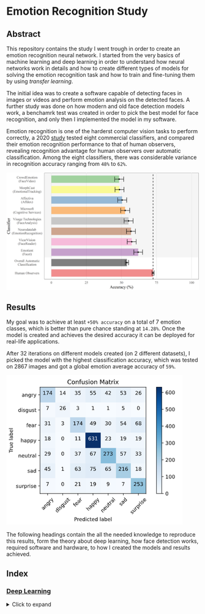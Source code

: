 # Emotion Recognition Study

## Abstract

This repository contains the study I went trough in order to create an emotion recognition neural network. I started from the very basics of machine learning and deep learning in order to understand how neural networks work in details and how to create different types of models for solving the emotion recognition task and how to train and fine-tuning them by using *transfer learning*.

The initial idea was to create a software capable of detecting faces in images or videos and perform emotion analysis on the detected faces. A further study was done on how modern and old face detection models work, a benchamrk test was created in order to pick the best model for face recognition, and only then I implemented the model in my software.

Emotion recognition is one of the harderst computer vision tasks to perform correctly, a 2020 [study](https://journals.plos.org/plosone/article?id=10.1371/journal.pone.0231968#:~:text=The%20human%20recognition%20accuracy%20of,from%2048%25%20to%2062%25.) tested eight commercial classifiers, and compared their emotion recognition performance to that of human observers, revealing recognition advantage for human observers over automatic classification. Among the eight classifiers, there was considerable variance in recognition accuracy ranging from `48%` to `62%`.

![alt text](https://github.com/Salah-Akil/emotion-recognition/blob/main/markdown/images/emotion_performance_study.png?raw=true)

## Results

My goal was to achieve at least `+50% accuracy` on a total of 7 emotion classes, which is better than pure chance standing at `14.28%`. Once the model is created and achieves the desired accuracy it can be deployed for real-life applications.

After 32 iterations on different models created (on 2 different datasets), I picked the model with the highest classification accuracy, which was tested on 2867 images and got a global emotion average accuracy of `59%`.

![alt text](https://github.com/Salah-Akil/emotion-recognition/blob/main/markdown/images/best_model_kaggle_v12_cmatrix.png?raw=true)

The following headings contain the all the needed knowledge to reproduce this results, form the theory about deep learning, how face detection works, required software and hardware, to how I created the models and results achieved.

## Index

### [Deep Learning](https://github.com/Salah-Akil/emotion-recognition/blob/main/markdown/deep_learning.md#deep-learning)

<details>
  <summary>Click to expand</summary>
  
  #### 1. [Introduction](https://github.com/Salah-Akil/emotion-recognition/blob/main/markdown/deep_learning.md#1-introduction)
  ##### 1.1 [What is Deep Learning](https://github.com/Salah-Akil/emotion-recognition/blob/main/markdown/deep_learning.md#11-what-is-deep-learning)
  #### [2. Artificial Neural Networks Architecture](https://github.com/Salah-Akil/emotion-recognition/blob/main/markdown/deep_learning.md#2-artificial-neural-networks-architecture)
  ##### [2.1 How ANNs work?](https://github.com/Salah-Akil/emotion-recognition/blob/main/markdown/deep_learning.md#21-how-anns-work)
  ##### [2.2 What Layers do?](https://github.com/Salah-Akil/emotion-recognition/blob/main/markdown/deep_learning.md#22-what-layers-do)
  ##### [2.3 What are Activation Functions?](https://github.com/Salah-Akil/emotion-recognition/blob/main/markdown/deep_learning.md#23-what-are-activation-functions)
  ###### [2.3.1 Sigmoid Activation Function](https://github.com/Salah-Akil/emotion-recognition/blob/main/markdown/deep_learning.md#sigmoid-activation-function)
  ###### [2.3.2 ReLU Activation Function](https://github.com/Salah-Akil/emotion-recognition/blob/main/markdown/deep_learning.md#relu-activation-function)
  ###### [2.3.3 Softmax Activation Function](https://github.com/Salah-Akil/emotion-recognition/blob/main/markdown/deep_learning.md#softmax-activation-function)
  #### [3. Training an Artificial Neural Network](https://github.com/Salah-Akil/emotion-recognition/blob/main/markdown/deep_learning.md#3-training-an-artificial-neural-network)
  ##### [3.1 What it means to train a network?](https://github.com/Salah-Akil/emotion-recognition/blob/main/markdown/deep_learning.md#31-what-it-means-to-train-a-network)
  ##### [3.2 Stochastic Gradient Descent (SGD)](https://github.com/Salah-Akil/emotion-recognition/blob/main/markdown/deep_learning.md#32-stochastic-gradient-descent-sgd)
  ##### [3.3 Loss Function](https://github.com/Salah-Akil/emotion-recognition/blob/main/markdown/deep_learning.md#33-loss-function)
  ##### [3.4 (MSE) Mean Square Error](https://github.com/Salah-Akil/emotion-recognition/blob/main/markdown/deep_learning.md#34-mse-mean-square-error)
  ##### [3.5 Gradient of the Loss Function](https://github.com/Salah-Akil/emotion-recognition/blob/main/markdown/deep_learning.md#35-gradient-of-the-loss-function)
  ##### [3.6 How the network learn](https://github.com/Salah-Akil/emotion-recognition/blob/main/markdown/deep_learning.md#36-how-the-network-learn)
  ##### [3.7 Weights Update](https://github.com/Salah-Akil/emotion-recognition/blob/main/markdown/deep_learning.md#37-weights-update)
  ##### [3.8 Learning Rate](https://github.com/Salah-Akil/emotion-recognition/blob/main/markdown/deep_learning.md#38-learning-rate)
  #### [4 Datasets](https://github.com/Salah-Akil/emotion-recognition/blob/main/markdown/deep_learning.md#4-datasets)
  ##### [4.1 Training Set](https://github.com/Salah-Akil/emotion-recognition/blob/main/markdown/deep_learning.md#41-training-set)
  ##### [4.2 Validation Set](https://github.com/Salah-Akil/emotion-recognition/blob/main/markdown/deep_learning.md#42-validation-set)
  ##### [4.3 Test Set](https://github.com/Salah-Akil/emotion-recognition/blob/main/markdown/deep_learning.md#43-test-set)
  ##### [4.4 Overfitting](https://github.com/Salah-Akil/emotion-recognition/blob/main/markdown/deep_learning.md#44-overfitting)
  ##### [4.5 Underfitting](https://github.com/Salah-Akil/emotion-recognition/blob/main/markdown/deep_learning.md#45-underfitting)
  #### [5 Convolutional Neural Networks](https://github.com/Salah-Akil/emotion-recognition/blob/main/markdown/deep_learning.md#5-convolutional-neural-networks)
  ##### [5.1 Convolutional Layers](https://github.com/Salah-Akil/emotion-recognition/blob/main/markdown/deep_learning.md#51-convolutional-layers)
  ##### [5.2 Patterns](https://github.com/Salah-Akil/emotion-recognition/blob/main/markdown/deep_learning.md#52-patterns)
  ##### [5.3 Kernel](https://github.com/Salah-Akil/emotion-recognition/blob/main/markdown/deep_learning.md#53-kernel)
  ##### [5.4 Feature (Patter) Detection](https://github.com/Salah-Akil/emotion-recognition/blob/main/markdown/deep_learning.md#54-feature-patter-detection)
  ##### [5.5 Max Pooling](https://github.com/Salah-Akil/emotion-recognition/blob/main/markdown/deep_learning.md#55-max-pooling)
  ##### [5.6 Batch Size](https://github.com/Salah-Akil/emotion-recognition/blob/main/markdown/deep_learning.md#56-batch-size)
  ##### [5.7 Batch Normalization](https://github.com/Salah-Akil/emotion-recognition/blob/main/markdown/deep_learning.md#57-batch-normalization)
  ##### [5.8 Fine Tuning](https://github.com/Salah-Akil/emotion-recognition/blob/main/markdown/deep_learning.md#58-fine-tuning)
  
</details>
